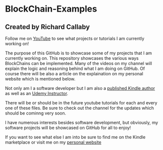 # BlockChain-Examples

## Created by Richard Callaby

Follow me on [YouTube](https://www.youtube.com/user/rcallaby) to see what projects or tutorials I am currently working on!  

The purpose of this GitHub is to showcase some of my projects that I am currently working on. This repository showcases the various ways BlockChains can be implemented. Many of the videos on my channel will explain the logic and reasoning behind what I am doing on GitHub. Of course there will be also a article on the explaination on my personal website which is mentioned below.

Not only am I a software developer but I am also a [published Kindle author](http://amazon.com/author/richardcallaby
) as well as an [Udemy Instructor](https://www.udemy.com/user/richardcallaby/).

There will be or should be in the future youtube tutorials for each and every one of these files. Be sure to check out the channel for the updates which should be cominng very soon.

I have numerous interests besides software development, but obviously, my software projects will be showcased on GitHub for all to enjoy!

If you want to see what else I am into be sure to find me on the Kindle marketplace or visit me on my [personal website](https://richardcallaby.com)
